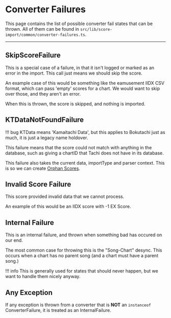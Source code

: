 # Converter Failures

This page contains the list of possible converter fail
states that can be thrown. All of them can be found in
`src/lib/score-import/common/converter-failures.ts`.

*****

## SkipScoreFailure

This is a special case of a failure, in that it isn't
logged or marked as an error in the import. This call
just means we should skip the score.

An example case of this would be something like the 
eamusement IIDX CSV format, which can pass 'empty' scores
for a chart. We would want to skip over those, and they
aren't an error.

When this is thrown, the score is skipped, and nothing is
imported.

## KTDataNotFoundFailure

!!! bug
	KTData means 'Kamaitachi Data', but this applies to
	Bokutachi just as much, it is just a legacy name
	holdover.

This failure means that the score could not match with
anything in the database, such as giving a chartID that
Tachi does not have in its database.

This failure also takes the current data, importType and
parser context. This is so we can create [Orphan Scores](./orphans.md).

## Invalid Score Failure

This score provided invalid data that we cannot process.

An example of this would be an IIDX score with -1 EX Score.

## Internal Failure

This is an internal failure, and thrown when something bad
has occured on our end.

The most common case for throwing this is the "Song-Chart"
desync. This occurs when a chart has no parent song (and
a chart must have a parent song.)

!!! info
	This is generally used for states that should never happen,
	but we want to handle them nicely anyway.

## Any Exception

If any exception is thrown from a converter that is **NOT**
an `instanceof` ConverterFailure, it is treated as an
InternalFailure.